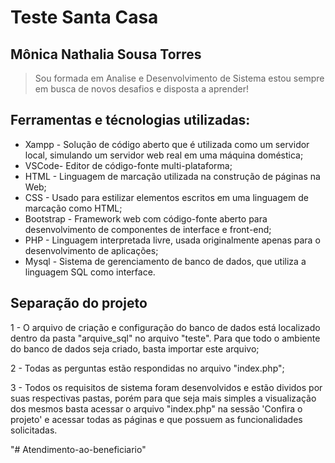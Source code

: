 # Teste Santa Casa
## Mônica Nathalia Sousa Torres

> Sou formada em Analise e Desenvolvimento de Sistema
estou sempre em busca de novos desafios e disposta a aprender!

## Ferramentas e técnologias utilizadas:

- Xampp - Solução de código aberto que é utilizada como um servidor local, simulando um servidor web real em uma máquina doméstica;
- VSCode- Editor de código-fonte multi-plataforma;
- HTML - Linguagem de marcação utilizada na construção de páginas na Web;
- CSS - Usado para estilizar elementos escritos em uma linguagem de marcação como HTML;
- Bootstrap - Framework web com código-fonte aberto para desenvolvimento de componentes de interface e front-end;
- PHP - Linguagem interpretada livre, usada originalmente apenas para o desenvolvimento de aplicações;
- Mysql - Sistema de gerenciamento de banco de dados, que utiliza a linguagem SQL como interface.

## Separação do projeto

1 - O arquivo de criação e configuração do banco de dados está localizado dentro da pasta "arquive_sql" no arquivo "teste".
Para que todo o ambiente do banco de dados seja criado, basta importar este arquivo;

2 - Todas as perguntas estão respondidas no arquivo "index.php";

3 - Todos os requisitos de sistema foram desenvolvidos e estão dividos por suas respectivas pastas, porém para que seja mais simples a visualização dos mesmos
basta acessar o arquivo "index.php" na sessão 'Confira o projeto' e acessar todas as páginas e que possuem as funcionalidades solicitadas.


"# Atendimento-ao-beneficiario" 
